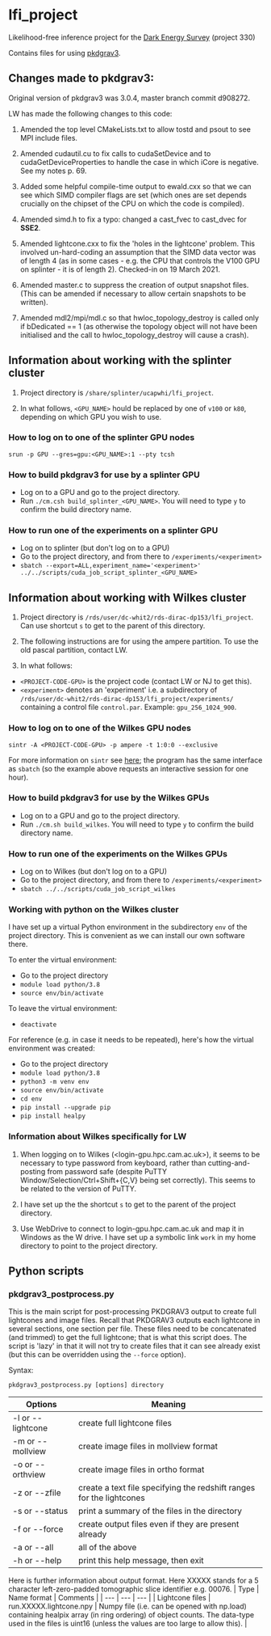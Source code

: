 # lfi_project
Likelihood-free inference project for the [Dark Energy Survey](https://www.darkenergysurvey.org/) (project 330)

Contains files for using [pkdgrav3](https://bitbucket.org/dpotter/pkdgrav3/src).

## Changes made to pkdgrav3:

Original version of pkdgrav3 was 3.0.4, master branch commit d908272.

LW has made the following changes to this code:

1. Amended the top level CMakeLists.txt to allow tostd and psout to see MPI include files.

2. Amended cudautil.cu to fix calls to cudaSetDevice and to cudaGetDeviceProperties to handle the case in which iCore is negative. See my notes p. 69.

3. Added some helpful compile-time output to ewald.cxx so that we can see which SIMD compiler flags are set (which ones are set depends crucially on the chipset of the CPU on which the code is compiled).

4. Amended simd.h to fix a typo: changed a cast_fvec to cast_dvec for __SSE2__.

5. Amended lightcone.cxx to fix the 'holes in the lightcone' problem. This involved un-hard-coding an assumption that the SIMD data vector was of length 4 (as in some cases - e.g. the CPU that controls the V100 GPU on splinter - it is of length 2). Checked-in on 19 March 2021.

6. Amended master.c to suppress the creation of output snapshot files. (This can be amended if necessary to allow certain snapshots to be written).

7. Amended mdl2/mpi/mdl.c so that hwloc_topology_destroy is called only if bDedicated == 1 (as otherwise the topology object will not have been initialised and the call to hwloc_topology_destroy will cause a crash).

## Information about working with the splinter cluster

1. Project directory is `/share/splinter/ucapwhi/lfi_project`.

2. In what follows, `<GPU_NAME>` hould be replaced by one of `v100` or `k80`, depending on which GPU you wish to use.

### How to log on to one of the splinter GPU nodes
```
srun -p GPU --gres=gpu:<GPU_NAME>:1 --pty tcsh
```

### How to build pkdgrav3 for use by a splinter GPU
- Log on to a GPU and go to the project directory.
- Run `./cm.csh build_splinter_<GPU_NAME>`. You will need to type `y` to confirm the build directory name.

### How to run one of the experiments on a splinter GPU
- Log on to splinter (but don't log on to a GPU)
- Go to the project directory, and from there to `/experiments/<experiment>`
- `sbatch --export=ALL,experiment_name='<experiment>' ../../scripts/cuda_job_script_splinter_<GPU_NAME>`


## Information about working with Wilkes cluster

1. Project directory is `/rds/user/dc-whit2/rds-dirac-dp153/lfi_project`. Can use shortcut `s` to get to the parent of this directory.

2. The following instructions are for using the ampere partition. To use the old pascal partition, contact LW.

3. In what follows:
- `<PROJECT-CODE-GPU>` is the project code (contact LW or NJ to get this).
- `<experiment>` denotes an 'experiment' i.e. a subdirectory of `/rds/user/dc-whit2/rds-dirac-dp153/lfi_project/experiments/` containing a control file `control.par`. Example: `gpu_256_1024_900`.

### How to log on to one of the Wilkes GPU nodes
```
sintr -A <PROJECT-CODE-GPU> -p ampere -t 1:0:0 --exclusive
```
For more information on `sintr` see [here](https://docs.hpc.cam.ac.uk/hpc/user-guide/interactive.html#sintr); the program has the same interface as `sbatch` (so the example above requests an interactive session for one hour).

### How to build pkdgrav3 for use by the Wilkes GPUs
- Log on to a GPU and go to the project directory.
- Run `./cm.sh build_wilkes`. You will need to type `y` to confirm the build directory name.

### How to run one of the experiments on the Wilkes GPUs
- Log on to Wilkes (but don't log on to a GPU)
- Go to the project directory, and from there to `/experiments/<experiment>`
- `sbatch ../../scripts/cuda_job_script_wilkes`

### Working with python on the Wilkes cluster

I have set up a virtual Python environment in the subdirectory `env` of the project directory. This is convenient as we can install our own software there.

To enter the virtual environment:
- Go to the project directory
- `module load python/3.8`
- `source env/bin/activate`

To leave the virtual environment:
- `deactivate`

For reference (e.g. in case it needs to be repeated), here's how the virtual environment was created:
- Go to the project directory
- `module load python/3.8`
- `python3 -m venv env`
- `source env/bin/activate`
- `cd env`
- `pip install --upgrade pip`
- `pip install healpy`

### Information about Wilkes specifically for LW

1. When logging on to Wilkes (<login-gpu.hpc.cam.ac.uk>), it seems to be necessary to type password from keyboard, rather than cutting-and-posting from password safe (despite PuTTY Window/Selection/Ctrl+Shift+{C,V} being set correctly). This seems to be related to the version of PuTTY.

2. I have set up the the shortcut `s` to get to the parent of the project directory.

3. Use WebDrive to connect to login-gpu.hpc.cam.ac.uk and map it in Windows as the W drive. I have set up a symbolic link `work` in my home directory to point to the project directory.

## Python scripts

### pkdgrav3_postprocess.py

This is the main script for post-processing PKDGRAV3 output to create full lightcones and image files. Recall that PKDGRAV3 outputs each lightcone in several sections, one section per file. These files need to be concatenated (and trimmed) to get the full lightcone; that is what this script does. The script is 'lazy' in that it will not try to create files that it can see already exist (but this can be overridden using the `--force` option).

Syntax: 
```
pkdgrav3_postprocess.py [options] directory
```
| Options | Meaning |
| --- | --- |
| -l or --lightcone | create full lightcone files |
| -m or --mollview | create image files in mollview format |
| -o or --orthview | create image files in ortho format |
| -z or --zfile | create a text file specifying the redshift ranges for the lightcones |
| -s or --status | print a summary of the files in the directory |
| -f or --force | create output files even if they are present already |
| -a or --all | all of the above |
| -h or --help | print this help message, then exit |

Here is further information about output format. Here XXXXX stands for a 5 character left-zero-padded tomographic slice identifier e.g. 00076.
| Type | Name format | Comments |
| --- | --- | --- |
| Lightcone files | run.XXXXX.lightcone.npy | Numpy file (i.e. can be opened with np.load) containing healpix array (in ring ordering) of object counts. The data-type used in the files is uint16 (unless the values are too large to allow this). |

